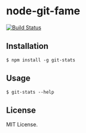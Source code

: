 node-git-fame
=====

[![Build Status](https://travis-ci.org/Naxmeify/node-git-fame.svg)](https://travis-ci.org/Naxmeify/node-git-fame)

## Installation

```
$ npm install -g git-stats
```

## Usage

```
$ git-stats --help
```

## License

MIT License.
